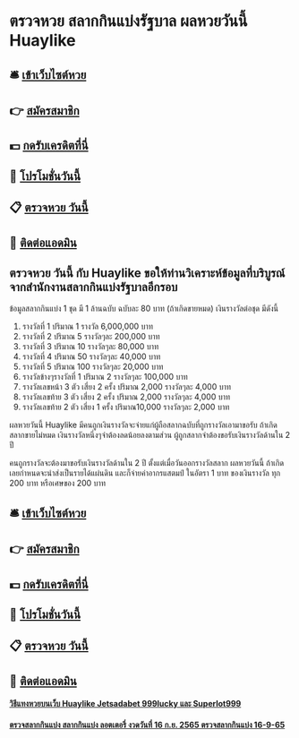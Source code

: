 # ตรวจหวย สลากกินแบ่งรัฐบาล ผลหวยวันนี้ Huaylike

## 🛎 [เข้าเว็บไซต์หวย](https://bit.ly/3BKfQIf)
## 👉 [สมัครสมาชิก](https://bit.ly/3BKfQIf)
## 💵 [กดรับเครดิตที่นี่](https://bit.ly/3UloAvx)
## 👑 [โปรโมชั่นวันนี้](https://bit.ly/3UloAvx)
## 📋 [ตรวจหวย วันนี้](https://bit.ly/3UloAvx)
## 📱 [ติดต่อแอดมิน](https://bit.ly/3UloAvx)

## ตรวจหวย วันนี้ กับ Huaylike ขอให้ท่านวิเคราะห์ข้อมูลที่บริบูรณ์จากสำนักงานสลากกินแบ่งรัฐบาลอีกรอบ
ข้อมูลสลากกินแบ่ง 1 ชุด มี 1 ล้านฉบับ ฉบับละ 80 บาท (ถ้าเกิดขายหมด) เงินรางวัลต่อชุด มีดังนี้
1. รางวัลที่ 1 ปริมาณ 1 รางวัล 6,000,000 บาท
2. รางวัลที่ 2 ปริมาณ 5 รางวัลๆละ 200,000 บาท
3. รางวัลที่ 3 ปริมาณ 10 รางวัลๆละ 80,000 บาท
4. รางวัลที่ 4 ปริมาณ 50 รางวัลๆละ 40,000 บาท
5. รางวัลที่ 5 ปริมาณ 100 รางวัลๆละ 20,000 บาท
6. รางวัลข้างๆรางวัลที่ 1 ปริมาณ 2 รางวัลๆละ 100,000 บาท
7. รางวัลเลขหน้า 3 ตัว เสี่ยง 2 ครั้ง ปริมาณ 2,000 รางวัลๆละ 4,000 บาท
8. รางวัลเลขท้าย 3 ตัว เสี่ยง 2 ครั้ง ปริมาณ 2,000 รางวัลๆละ 4,000 บาท
9. รางวัลเลขท้าย 2 ตัว เสี่ยง 1 ครั้ง ปริมาณ10,000 รางวัลๆละ 2,000 บาท

ผลหวยวันนี้ Huaylike มีคนถูกเงินรางวัลจะจ่ายแก่ผู้ถือสลากฉบับที่ถูกรางวัลเอามาขอรับ ถ้าเกิดสลากขายไม่หมด เงินรางวัลหนึ่งๆจำต้องลดน้อยลงตามส่วน ผู้ถูกสลากจำต้องขอรับเงินรางวัลด้านใน 2 ปี

คนถูกรางวัลจะต้องมาขอรับเงินรางวัลด้านใน 2 ปี ตั้งแต่เมื่อวันออกรางวัลสลาก ผลหวยวันนี้ ถ้าเกิดเลยกำหนดจะนำส่งเป็นรายได้แผ่นดิน และก็จ่ายค่าอากรแสตมป์ ในอัตรา 1 บาท ของเงินรางวัล ทุก 200 บาท หรือเศษของ 200 บาท

## 🛎 [เข้าเว็บไซต์หวย](https://bit.ly/3BKfQIf)
## 👉 [สมัครสมาชิก](https://bit.ly/3BKfQIf)
## 💵 [กดรับเครดิตที่นี่](https://bit.ly/3UloAvx)
## 👑 [โปรโมชั่นวันนี้](https://bit.ly/3UloAvx)
## 📋 [ตรวจหวย วันนี้](https://bit.ly/3UloAvx)
## 📱 [ติดต่อแอดมิน](https://bit.ly/3UloAvx)

#### [วิธีแทงหวยบนเว็บ Huaylike Jetsadabet 999lucky และ Superlot999](https://atom.io/themes/วิธีแทงหวยบนเว็บ%20Huaylike%20Jetsadabet%20999lucky%20และ%20Superlot999)
#### [ตรวจสลากกินแบ่ง สลากกินแบ่ง ลอตเตอรี่ งวดวันที่ 16 ก.ย. 2565 ตรวจสลากกินแบ่ง 16-9-65](https://atom.io/themes/ตรวจสลากกินแบ่ง%20สลากกินแบ่ง%20ลอตเตอรี่%20งวดวันที่%2016%20ก.ย.%202565%20ตรวจสลากกินแบ่ง%2016-9-65)